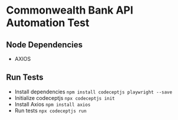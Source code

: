# Commonwealth Bank API Automation Test

## Node Dependencies

- AXIOS

## Run Tests

- Install dependencies `npm install codeceptjs playwright --save`
- Initialize codeceptjs `npx codeceptjs init`
- Install Axios `npm install axios`
- Run tests `npx codeceptjs run`
